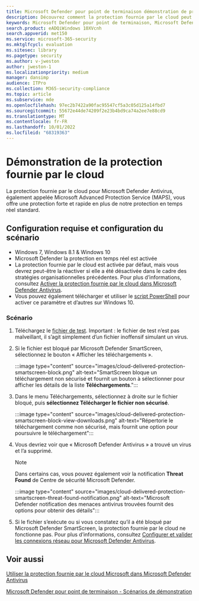 ```yaml
---
title: Microsoft Defender pour point de terminaison démonstration de protection fournie par le cloud
description: Découvrez comment la protection fournie par le cloud peut détecter et supprimer automatiquement des fichiers malveillants.
keywords: Microsoft Defender pour point de terminaison, Microsoft Defender ATP, protection antivirus, détection de virus, suppression de virus,
search.product: eADQiWindows 10XVcnh
search.appverid: met150
ms.service: microsoft-365-security
ms.mktglfcycl: evaluation
ms.sitesec: library
ms.pagetype: security
ms.author: v-jweston
author: jweston-1
ms.localizationpriority: medium
manager: dansimp
audience: ITPro
ms.collection: M365-security-compliance
ms.topic: article
ms.subservice: mde
ms.openlocfilehash: 97ec2b7422a90fac95547cf5a3c05d125a14fbd7
ms.sourcegitcommit: 55672e44de74209f2e23b4bd9ca74a2ee7e88cd9
ms.translationtype: MT
ms.contentlocale: fr-FR
ms.lasthandoff: 10/01/2022
ms.locfileid: "68319363"
---
```

# <a name="cloud-delivered-protection-demonstration"></a>Démonstration de la protection fournie par le cloud

La protection fournie par le cloud pour Microsoft Defender Antivirus, également appelée Microsoft Advanced Protection Service (MAPS), vous offre une protection forte et rapide en plus de notre protection en temps réel standard.

## <a name="scenario-requirements-and-setup"></a>Configuration requise et configuration du scénario

- Windows 7, Windows 8.1 & Windows 10
- Microsoft Defender la protection en temps réel est activée
- La protection fournie par le cloud est activée par défaut, mais vous devrez peut-être la réactiver si elle a été désactivée dans le cadre des stratégies organisationnelles précédentes. Pour plus d’informations, consultez [Activer la protection fournie par le cloud dans Microsoft Defender Antivirus](/windows/threat-protection/windows-defender-antivirus/enable-cloud-protection-windows-defender-antivirus?ocid=wd-av-demo-cloud-middle).
- Vous pouvez également télécharger et utiliser le [script PowerShell](https://www.powershellgallery.com/packages/WindowsDefender_InternalEvaluationSettings/) pour activer ce paramètre et d’autres sur Windows 10.

### <a name="scenario"></a>Scénario

1. Téléchargez le [fichier de test](https://aka.ms/ioavtest). Important : le fichier de test n’est pas malveillant, il s’agit simplement d’un fichier inoffensif simulant un virus.

2. Si le fichier est bloqué par Microsoft Defender SmartScreen, sélectionnez le bouton « Afficher les téléchargements ».

   :::image type="content" source="images/cloud-delivered-protection-smartscreen-block.png" alt-text="SmartScreen bloque un téléchargement non sécurisé et fournit un bouton à sélectionner pour afficher les détails de la liste **Téléchargements**.":::

3. Dans le menu Téléchargements, sélectionnez à droite sur le fichier bloqué, puis **sélectionnez Télécharger le fichier non sécurisé**.

   :::image type="content" source="images/cloud-delivered-protection-smartscreen-block-view-downloads.png" alt-text="Répertorie le téléchargement comme non sécurisé, mais fournit une option pour poursuivre le téléchargement":::

4. Vous devriez voir que « Microsoft Defender Antivirus » a trouvé un virus et l’a supprimé.

   > [!NOTE]
   >
   > Dans certains cas, vous pouvez également voir la notification **Threat Found** de Centre de sécurité Microsoft Defender.

   :::image type="content" source="images/cloud-delivered-protection-smartscreen-threat-found-notification.png" alt-text="Microsoft Defender notification des menaces antivirus trouvées fournit des options pour obtenir des détails":::

5. Si le fichier s’exécute ou si vous constatez qu’il a été bloqué par Microsoft Defender SmartScreen, la protection fournie par le cloud ne fonctionne pas. Pour plus d’informations, consultez [Configurer et valider les connexions réseau pour Microsoft Defender Antivirus](/windows/threat-protection/windows-defender-antivirus/configure-network-connections-windows-defender-antivirus?ocid=wd-av-demo-cloud-middle).


## <a name="see-also"></a>Voir aussi

[Utiliser la protection fournie par le cloud Microsoft dans Microsoft Defender Antivirus](/windows/threat-protection/windows-defender-antivirus/utilize-microsoft-cloud-protection-windows-defender-antivirus?ocid=wd-av-demo-cloud-bottom)

[Microsoft Defender pour point de terminaison - Scénarios de démonstration](defender-endpoint-demonstrations.md)
